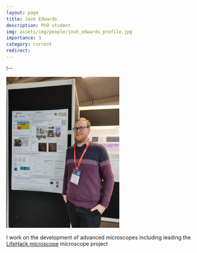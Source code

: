 ```yaml
---
layout: page
title: Josh Edwards
description: PhD student
img: assets/img/people/josh_edwards_profile.jpg
importance: 3
category: current
redirect: 
---
```


!--<div class="page">

<img src="assets/img/people/josh_edwards_profile.jpg" width="60%">

<p>I work on the development of advanced microscopes including leading the 
<a href=https://holdenlab.github.io/LifeHackWebsite>LifeHack microscope</a> microscope project</p>

</div>